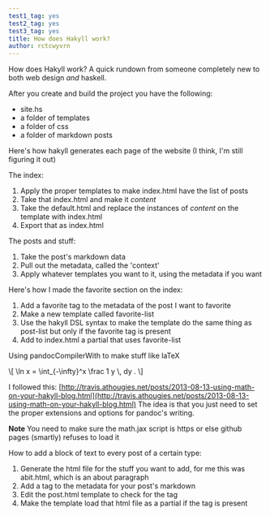 ```yaml
---
test1_tag: yes
test2_tag: yes
test3_tag: yes
title: How does Hakyll work?
author: rctcwyvrn
---
```


How does Hakyll work? A quick rundown from someone completely new to both web design _and_ haskell.

After you create and build the project you have the following:  
- site.hs  
- a folder of templates  
- a folder of css   
- a folder of markdown posts  

Here's how hakyll generates each page of the website (I think, I'm still figuring it out)  

The index:  

1. Apply the proper templates to make index.html have the list of posts  
2. Take that index.html and make it $content$  
3. Take the default.html and replace the instances of $content$ on the template with index.html  
4. Export that as index.html  

The posts and stuff:  

1. Take the post's markdown data  
2. Pull out the metadata, called the 'context'  
3. Apply whatever templates you want to it, using the metadata if you want  

Here's how I made the favorite section on the index: 
  
1. Add a favorite tag to the metadata of the post I want to favorite  
2. Make a new template called favorite-list  
3. Use the hakyll DSL syntax to make the template do the same thing as post-list but only if the favorite tag is present  
4. Add to index.html a partial that uses favorite-list  

Using pandocCompilerWith to make stuff like laTeX

\\[ \\ln x = \\int_{-\\infty}^x \\frac 1 y \\, dy . \\]

I followed this: [http://travis.athougies.net/posts/2013-08-13-using-math-on-your-hakyll-blog.html](http://travis.athougies.net/posts/2013-08-13-using-math-on-your-hakyll-blog.html)
The idea is that you just need to set the proper extensions and options for pandoc's writing. 

**Note**
You need to make sure the math.jax script is https or else github pages (smartly) refuses to load it

How to add a block of text to every post of a certain type:

1. Generate the html file for the stuff you want to add, for me this was abit.html, which is an about paragraph
2. Add a tag to the metadata for your post's markdown
3. Edit the post.html template to check for the tag
4. Make the template load that html file as a partial if the tag is present